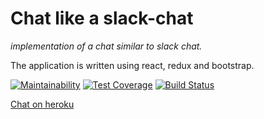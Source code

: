 # Chat like a slack-chat
*implementation of a chat similar to slack chat.*

The application is written using react, redux and bootstrap.

[![Maintainability](https://api.codeclimate.com/v1/badges/a97954b78fe94cee9684/maintainability)](https://codeclimate.com/github/corsicanec82/frontend-project-lvl4/maintainability)
[![Test Coverage](https://api.codeclimate.com/v1/badges/a97954b78fe94cee9684/test_coverage)](https://codeclimate.com/github/corsicanec82/frontend-project-lvl4/test_coverage)
[![Build Status](https://travis-ci.org/corsicanec82/frontend-project-lvl4.svg?branch=master)](https://travis-ci.org/corsicanec82/frontend-project-lvl4)

[Chat on heroku](https://slack-chat-46799.herokuapp.com/)

